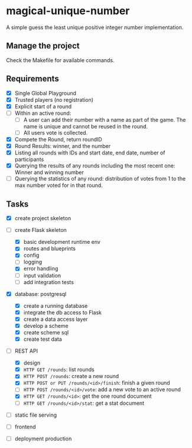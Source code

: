 # magical-unique-number

A simple guess the least unique positive integer number implementation.

## Manage the project

Check the Makefile for available commands.

## Requirements

- [x] Single Global Playground
- [x] Trusted players (no registration)
- [x] Explicit start of a round
- [ ] Within an active round:
  - [ ] A user can add their number with a name as part of the game. The name is unique and cannot be reused in the round.
  - [ ] All users vote is collected.
- [x] Compete the Round, return roundID
- [x] Round Results: winner, and the number
- [x] Listing all rounds with IDs and start date, end date, number of participants
- [x] Querying the results of any rounds including the most recent one: Winner and winning number
- [ ] Querying the statistics of any round: distribution of votes from 1 to the max number voted for in that round.

## Tasks

- [x] create project skeleton
- [ ] create Flask skeleton
  - [x] basic development runtime env
  - [x] routes and blueprints
  - [x] config
  - [ ] logging
  - [x] error handling
  - [ ] input validation
  - [ ] add integration tests
- [x] database: postgresql
  - [x] create a running database
  - [x] integrate the db access to Flask
  - [x] create a data access layer
  - [x] develop a scheme
  - [x] create scheme sql
  - [x] create test data
- [ ] REST API 
  - [x] design
  - [x] `HTTP GET /rounds`: list rounds
  - [x] `HTTP POST /rounds`: create a new round
  - [x] `HTTP POST or PUT /rounds/<id>/finish`: finish a given round
  - [ ] `HTTP POST /rounds/<id>/vote`: add a new vote to an active round
  - [x] `HTTP GET /rounds/<id>`: get the one round document
  - [ ] `HTTP GET /rounds/<id>/stat`: get a stat document
- [ ] static file serving
- [ ] frontend
- [ ] deployment production

